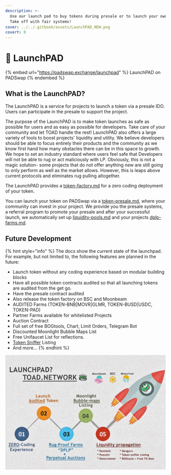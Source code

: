 ```yaml
---
description: >-
  Use our launch pad to buy tokens during presale or to launch your own project.
  Take off with fair systems!
cover: ../../.gitbook/assets/LaunchPAD_NEW.png
coverY: 0
---
```


# 🚀 LaunchPAD

{% embed url="https://padswap.exchange/launchpad" %}
LaunchPAD on PADSwap
{% endembed %}

## What is the LaunchPAD?

The LaunchPAD is a service for projects to launch a token via a presale IDO. Users can participate in the presale to support the project.

The purpose of the LaunchPAD is to make token launches as safe as possible for users and as easy as possible for developers. Take care of your community and let TOAD handle the rest! LaunchPAD also offers a large variety of tools to boost projects' liquidity and utility. We believe developers should be able to focus entirely their products and the community as we know first hand how many obstacles there can be in this space to growth. We hope to set an industry standard where users feel safe that Developers will not be able to rug or act maliciously with LP. Obviously, this is not a magic solution- some projects that do not offer anything new are still going to only perform as well as the market allows. However, this is leaps above current protocols and eliminates rug pulling altogether.

The LaunchPAD provides a [token-factory.md](token-factory.md "mention") for a zero coding deployment of your token.

You can launch your token on PADSwap via a [token-presale.md](token-presale.md "mention"), where your community can invest in your project. We provide you the presale systems, a referral program to promote your presale and after your successful launch, we automatically set up [liquidity-pools.md](../padswap/liquidity-pools.md "mention") and your projects [dplp-farms.md](../farms/dplp-farms.md "mention").

## Future Development

{% hint style="info" %}
The docs show the current state of the launchpad. For example, but not limited to, the following features are planned in the future:

* Launch token without any coding experience based on modular building blocks
* Have all possible token contracts audited so that all launching tokens are audited from the get go.
* Have the presale contract audited
* Also release the token factory on BSC and Moonbeam
* AUDITED Farms (TOKEN-BNB|MOVR|GLMR, TOKEN-BUSD|USDC, TOKEN-PAD)
* Partner Farms available for whitelisted Projects
* Auction Contract
* Full set of free BOGtools, Chart, Limit Orders, Telegram Bot
* Discounted Moonlight Bubble Maps List
* Free Unifaucet List for reflections.
* [Token Sniffer](https://tokensniffer.com) Listing
* And more...
{% endhint %}

![](../../.gitbook/assets/LaunchPAD.jpg)
